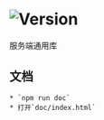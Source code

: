 # ![Version](https://img.shields.io/badge/version-15.209.63-green.svg)

服务端通用库

## 文档
    * `npm run doc`
    * 打开`doc/index.html`